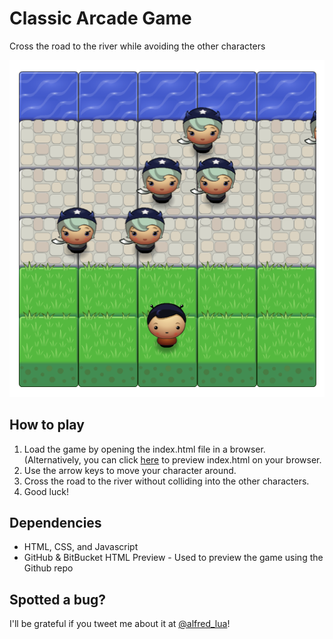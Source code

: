 # Classic Arcade Game

Cross the road to the river while avoiding the other characters

![screenshot](images/screenshot.png)

## How to play

1. Load the game by opening the index.html file in a browser. (Alternatively, you can click [here](https://htmlpreview.github.io/?https://github.com/alfredlua/arcade-game/blob/master/index.html) to preview index.html on your browser.
2. Use the arrow keys to move your character around.
3. Cross the road to the river without colliding into the other characters.
4. Good luck!

## Dependencies

- HTML, CSS, and Javascript
- GitHub & BitBucket HTML Preview - Used to preview the game using the Github repo

## Spotted a bug?

I'll be grateful if you tweet me about it at [@alfred_lua](https://twitter.com/alfred_lua)!